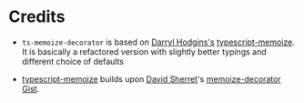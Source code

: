# Credits

- `ts-memoize-decorator` is based on [Darryl Hodgins's](https://github.com/darrylhodgins) [typescript-memoize](https://github.com/darrylhodgins/typescript-memoize). It is basically a refactored version with slightly better typings and different choice of defaults

- [typescript-memoize](https://github.com/darrylhodgins/typescript-memoize) builds upon [David Sherret](https://github.com/dsherret)'s [memoize-decorator Gist](https://gist.github.com/dsherret/cbe661faf7e3cfad8397).